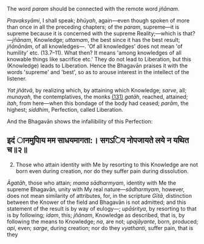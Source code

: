 The word *param* should be connected with the remote word *jñānam*.

*Pravaksyāmi*, I shall speak; *bhūyah*, again—even though spoken of more than once in all the preceding chapters; of the *param*, supreme—it is supreme because it is concerned with the supreme Reality;—which is that?—*jñānam*, Knowledge; *uttamam*, the best since it has the best result; *jñānānām*, of all knowledges—. 'Of all knowledges' does not mean 'of humility' etc. (13.7–11). What then? It means 'among knowledges of all knowable things like sacrifice etc.' They do not lead to Liberation, but this (Knowledge) leads to Liberation. Hence the Bhagavān praises it with the words 'supreme' and 'best', so as to arouse interest in the intellect of the listener.

*Yat jñātvā*, by realizing which, by attaining which Knowledge; *sarve*, all; *munayah*, the contemplatives, the monks [\(131\)](#page--1-0) *gatāh*, reached, attained; *itah*, from here—when this bondage of the body had ceased; *parām*, the highest; *siddhim*, Perfection, called Liberation.

And the Bhagavān shows the infallibility of this Perfection:

## इदं ानमुपािय मम साधयमागता:। सगऽिप नोपजायते लये न यथित च॥२॥

2. Those who attain identity with Me by resorting to this Knowledge are not born even during creation, nor do they suffer pain during dissolution.

*Āgatāh*, those who attain; *mama sādharmyam*, identity with Me the supreme Bhagavān, unity with My real nature—*sādharmyam*, however, does not mean similarity of attributes, for, in the scripture *Gītā*, distinction between the Knower of the field and Bhagavān is not admitted; and this statement of the result is by way of eulogy—; *upāśritya*, by resorting to that is by following; *idam*, this; *jñānam*, Knowledge as described, that is, by following the means to Knowledge; *na*, are not; *upajāyante*, born, produced; *api*, even; *sarge*, during creation; nor do they *vyathanti*, suffer pain, that is they